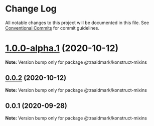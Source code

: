 # Change Log

All notable changes to this project will be documented in this file.
See [Conventional Commits](https://conventionalcommits.org) for commit guidelines.

# [1.0.0-alpha.1](https://github.com/traaidmark/konstruct/compare/@traaidmark/konstruct-mixins@0.0.2...@traaidmark/konstruct-mixins@1.0.0-alpha.1) (2020-10-12)

**Note:** Version bump only for package @traaidmark/konstruct-mixins





## [0.0.2](https://github.com/traaidmark/konstruct/compare/@traaidmark/konstruct-mixins@0.0.1...@traaidmark/konstruct-mixins@0.0.2) (2020-10-12)

**Note:** Version bump only for package @traaidmark/konstruct-mixins





## 0.0.1 (2020-09-28)

**Note:** Version bump only for package @traaidmark/konstruct-mixins

